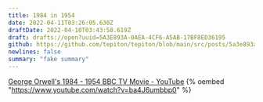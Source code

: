 ```yaml
---
title: 1984 in 1954
date: 2022-04-11T03:26:05.630Z
draftDate: 2022-04-10T03:43:58.619Z
draft: drafts://open?uuid=5A3E893A-0AEA-4CF6-A5AB-17BF8ED36195
github: https://github.com/tepiton/tepiton/blob/main/src/posts/5a3e893a-0aea-4cf6-a5ab-17bf8ed36195.md
newlines: false
summary: "fake summary"
---
```

[George Orwell's 1984 - 1954 BBC TV Movie - YouTube](https://www.youtube.com/watch?v=ba4J6umbbp0)
{% oembed "https://www.youtube.com/watch?v=ba4J6umbbp0"  %}
